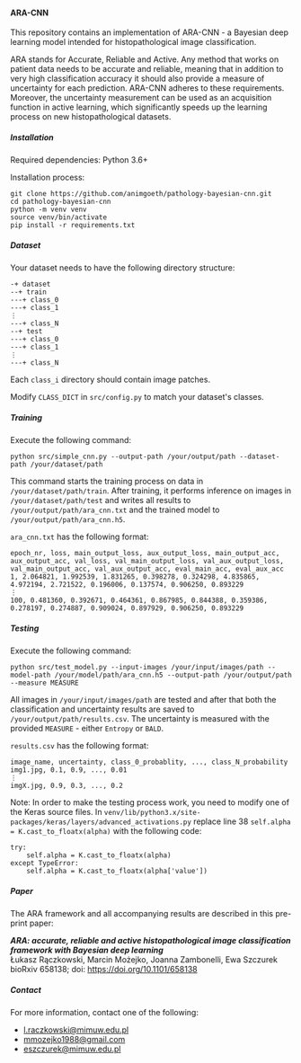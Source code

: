 #### ARA-CNN

This repository contains an implementation of ARA-CNN - a Bayesian deep learning model intended for histopathological image classification.

ARA stands for Accurate, Reliable and Active. Any method that works on patient data needs to be accurate and reliable, meaning that in addition to very high classification accuracy it should also provide a measure of uncertainty for each prediction. ARA-CNN adheres to these requirements. Moreover, the uncertainty measurement can be used as an acquisition function in active learning, which significantly speeds up the learning process on new histopathological datasets.

##### Installation

Required dependencies: Python 3.6+

Installation process:

```
git clone https://github.com/animgoeth/pathology-bayesian-cnn.git
cd pathology-bayesian-cnn
python -m venv venv
source venv/bin/activate
pip install -r requirements.txt
```

##### Dataset

Your dataset needs to have the following directory structure:

```
-+ dataset
--+ train
---+ class_0
---+ class_1
⋮
---+ class_N
--+ test
---+ class_0
---+ class_1
⋮
---+ class_N
```

Each `class_i` directory should contain image patches.

Modify `CLASS_DICT` in `src/config.py` to match your dataset's classes.

##### Training

Execute the following command:

`python src/simple_cnn.py --output-path /your/output/path --dataset-path /your/dataset/path`

This command starts the training process on data in `/your/dataset/path/train`. After training, it performs inference on images in `/your/dataset/path/test` and writes all results to `/your/output/path/ara_cnn.txt` and the trained model to `/your/output/path/ara_cnn.h5`.

`ara_cnn.txt` has the following format:

```
epoch_nr, loss, main_output_loss, aux_output_loss, main_output_acc, aux_output_acc, val_loss, val_main_output_loss, val_aux_output_loss, val_main_output_acc, val_aux_output_acc, eval_main_acc, eval_aux_acc
1, 2.064821, 1.992539, 1.831265, 0.398278, 0.324298, 4.835865, 4.972194, 2.721522, 0.196006, 0.137574, 0.906250, 0.893229
⋮
100, 0.481360, 0.392671, 0.464361, 0.867985, 0.844388, 0.359386, 0.278197, 0.274887, 0.909024, 0.897929, 0.906250, 0.893229
```

##### Testing

Execute the following command:

`python src/test_model.py --input-images /your/input/images/path --model-path /your/model/path/ara_cnn.h5 --output-path /your/output/path --measure MEASURE`

All images in `/your/input/images/path` are tested and after that both the classification and uncertainty results are saved to `/your/output/path/results.csv`. The uncertainty is measured with the provided `MEASURE` - either `Entropy` or `BALD`.

`results.csv` has the following format:
```
image_name, uncertainty, class_0_probablity, ..., class_N_probability
img1.jpg, 0.1, 0.9, ..., 0.01
⋮
imgX.jpg, 0.9, 0.3, ..., 0.2
```

Note: In order to make the testing process work, you need to modify one of the Keras source files. In `venv/lib/python3.x/site-packages/keras/layers/advanced_activations.py` replace line 38 `self.alpha = K.cast_to_floatx(alpha)` with the following code:

```
try:
    self.alpha = K.cast_to_floatx(alpha)
except TypeError:
    self.alpha = K.cast_to_floatx(alpha['value'])
```

##### Paper

The ARA framework and all accompanying results are described in this pre-print paper:

_**ARA: accurate, reliable and active histopathological image classification framework with Bayesian deep learning**_
<br />
Łukasz Rączkowski, Marcin Możejko, Joanna Zambonelli, Ewa Szczurek
<br />
bioRxiv 658138; doi: https://doi.org/10.1101/658138 

##### Contact

For more information, contact one of the following:
- l.raczkowski@mimuw.edu.pl
- mmozejko1988@gmail.com
- eszczurek@mimuw.edu.pl
